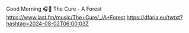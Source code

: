 Good Morning 🎧🎵 The Cure - A Forest  https://www.last.fm/music/The+Cure/_/A+Forest https://dfaria.eu/twtxt?hashtag=2024-08-02T06:00:03Z